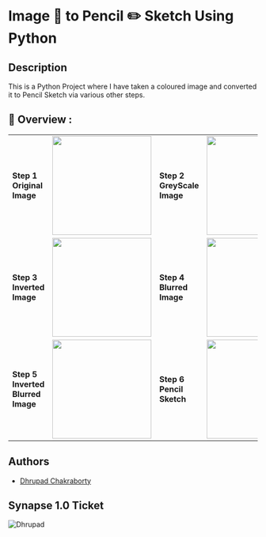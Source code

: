 # Image 📸 to Pencil ✏️ Sketch Using Python

## Description
This is a Python Project where I have taken a coloured image and converted it to Pencil Sketch via various other steps.

## 🔮 Overview :

<table>
  <tr>
    <td> <strong>Step 1 Original Image</strong> </td>
    <td><img src="https://user-images.githubusercontent.com/91726340/212489600-787ea1d9-bd7e-4342-806b-121f6a909376.jpg"
 width="200px" height="200px"></td>
      <td> <strong>Step 2 GreyScale Image</strong> </td>
    <td><img src="https://user-images.githubusercontent.com/91726340/212489786-f6392e9d-25ce-4146-95fa-cf7cf5bb1ae6.jpg" width="200px" height="200px"></td>
  </tr>
   <tr>
    <td> <strong>Step 3 Inverted Image</strong> </td>
    <td><img src="https://user-images.githubusercontent.com/91726340/212489822-7e1c10a9-e202-4317-aa8b-09fce7195df8.jpg"
 width="200px" height="200px"></td>
      <td> <strong>Step 4 Blurred Image</strong> </td>
    <td><img src="https://user-images.githubusercontent.com/91726340/212489844-76dd960b-02b3-4740-8f0d-b033546b7513.jpg" width="200px" height="200px"></td>
  </tr>
   <tr>
    <td> <strong>Step 5 Inverted Blurred Image</strong> </td>
    <td><img src="https://user-images.githubusercontent.com/91726340/212490097-ade5c93e-23bf-4dc4-bc2e-b112f904982c.jpg"
 width="200px" height="200px"></td>
      <td> <strong>Step 6 Pencil Sketch</strong> </td>
    <td><img src="https://user-images.githubusercontent.com/91726340/212489852-5aad5a22-add4-4c2c-bf95-fd3fd8583e1e.jpg" width="200px" height="200px"></td>
  </tr>
</table>

## Authors

* [Dhrupad Chakraborty](https://github.com/dhrupad17)

## Synapse 1.0 Ticket

![Dhrupad](https://user-images.githubusercontent.com/91726340/211203653-48a1b4d7-c88e-4090-a59d-fd7e59dbe98d.png)
